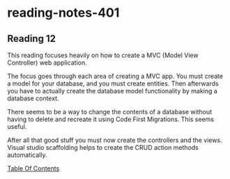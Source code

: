 # reading-notes-401


## Reading 12

This reading focuses heavily on how to create a MVC (Model View Controller) web application. 

The focus goes through each area of creating a MVC app. You must create a model for your database, and you must create entities. Then afterwards you have to actually create the database model functionality by making a database context.

There seems to be a way to change the contents of a database without having to delete and recreate it using Code First Migrations. This seems useful.

After all that good stuff you must now create the controllers and the views. Visual studio scaffolding helps to create the CRUD action methods automatically.

[Table Of Contents](README.md)